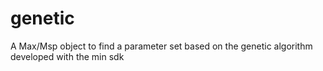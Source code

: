 # genetic
A Max/Msp object to find a parameter set based on the genetic algorithm developed with the min sdk
